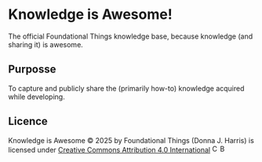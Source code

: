 # Knowledge is Awesome!
The official Foundational Things knowledge base, because knowledge (and sharing it) is awesome.

## Purposse
To capture and publicly share the (primarily how-to) knowledge acquired while developing.

## Licence
Knowledge is Awesome © 2025 by Foundational Things (Donna J. Harris) is licensed under [Creative Commons Attribution 4.0 International](https://creativecommons.org/licenses/by/4.0/) <img src="https://mirrors.creativecommons.org/presskit/icons/cc.svg" alt="CC icon" width="16px" height="16px"><img src="https://mirrors.creativecommons.org/presskit/icons/by.svg" alt="BY icon" width="16px" height="16px">
